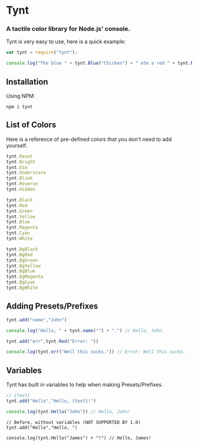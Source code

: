 # Tynt
### A tactile color library for Node.js' console.
Tynt is very easy to use, here is a quick example:
```javascript
var tynt = require("tynt");

console.log("The blue " + tynt.Blue("Chicken") + " ate a red " + tynt.Red("seed") + ".")
```

## Installation
Using NPM:
```
npm i tynt
```

## List of Colors
Here is a reference of pre-defined colors that you don't need to add yourself.
```javascript
tynt.Reset
tynt.Bright
tynt.Dim
tynt.Underscore
tynt.Blink
tynt.Reverse
tynt.Hidden

tynt.Black
tynt.Red
tynt.Green
tynt.Yellow
tynt.Blue
tynt.Magenta
tynt.Cyan
tynt.White

tynt.BgBlack
tynt.BgRed
tynt.BgGreen
tynt.BgYellow
tynt.BgBlue
tynt.BgMagenta
tynt.BgCyan
tynt.BgWhite
```

## Adding Presets/Prefixes
```javascript
tynt.add("name","John")

console.log("Hello, " + tynt.name("") + ".") // Hello, John.
```
```javascript
tynt.add("err",tynt.Red("Error: "))

console.log(tynt.err("Well this sucks.")) // Error: Well this sucks.
```

## Variables
Tynt has built in variables to help when making Presets/Prefixes.
```javascript
// {text}
tynt.add("Hello","Hello, {text}!")

console.log(tynt.Hello("John")) // Hello, John!
```
```
// Before, without variables (NOT SUPPORTED BY 1.0)
tynt.add("Hello","Hello, ")

console.log(tynt.Hello("James") + "!") // Hello, James!
```
